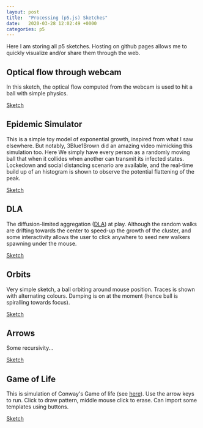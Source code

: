 ```yaml
---
layout: post
title:  "Processing (p5.js) Sketches"
date:   2020-03-28 12:02:49 +0000
categories: p5
---
```


Here I am storing all p5 sketches. Hosting on github pages allows me to quickly visualize and/or share them through the web.

## Optical flow through webcam

In this sketch, the optical flow computed from the webcam is used to hit a ball with simple physics.

[Sketch](/p5sketch/CamSketch/)

## Epidemic Simulator

This is a simple toy model of exponential growth, inspired from what I saw elsewhere. But notably, 3Blue1Brown did an amazing video mimicking this simulation too.
Here We simply have every person as a randomly moving ball that when it collides when another can transmit its infected states. Lockedown and social distancing scenario are available, and the real-time build up of an histogram is shown to observe the potential flattening of the peak.

[Sketch](/p5sketch/CollisionsBox2D/)

## DLA

The diffusion-limited aggregation ([DLA][dla]) at play. Although the random walks are drifting towards the center to speed-up the growth of the cluster, and some interactivity allows the user to click anywhere to seed new walkers spawning under the mouse.

[Sketch](/p5sketch/DLA/)


## Orbits

Very simple sketch, a ball orbiting around mouse position. Traces is shown with alternating colours.
Damping is on at the moment (hence ball is spiralling towards focus).

[Sketch](/p5sketch/OrbitalMouse/)


## Arrows

Some recursivity... 

[Sketch](/p5sketch/Arrows/)

[dla]: https://en.wikipedia.org/wiki/Diffusion-limited_aggregation

## Game of Life

This is simulation of Conway's Game of life (see [here](https://en.wikipedia.org/wiki/Conway's_Game_of_Life)). Use the arrow keys to run. Click to draw pattern, middle mouse click to erase. Can import some templates using buttons.

[Sketch](/p5sketch/GameOfLife/)
